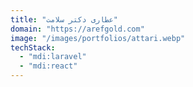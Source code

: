 ```yaml
---
title: "عطاری دکتر سلامت"
domain: "https://arefgold.com"
image: "/images/portfolios/attari.webp"
techStack:
  - "mdi:laravel"
  - "mdi:react"
---
```

